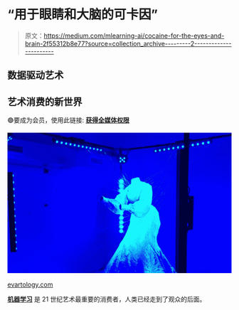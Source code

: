 # “用于眼睛和大脑的可卡因”

> 原文：<https://medium.com/mlearning-ai/cocaine-for-the-eyes-and-brain-2f55312b8e77?source=collection_archive---------2----------------------->

## 数据驱动艺术

## 艺术消费的新世界

🟣要成为会员，使用此链接: [**获得全媒体权限**](https://evartology.medium.com/membership)

![](img/615dbb19f3c7663091261dd565cd6ac4.png)

[evartology.com](https://evartology.com/)

[**机器学习**](https://mlearning.substack.com/) 是 21 世纪艺术最重要的消费者，人类已经走到了观众的后面。